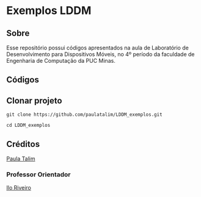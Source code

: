 # Exemplos LDDM

## Sobre

Esse repositório possui códigos apresentados na aula de Laboratório de Desenvolvimento para Dispositivos Móveis, no 4º período da faculdade de Engenharia de Computação da PUC Minas.

## Códigos

## Clonar projeto

```
git clone https://github.com/paulatalim/LDDM_exemplos.git
```
```
cd LDDM_exemplos
```

## Créditos

[Paula Talim](https://www.linkedin.com/in/paulatalim/)

### Professor Orientador

[Ilo Riveiro](https://www.linkedin.com/in/ilorivero/)